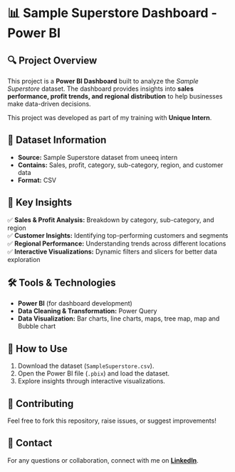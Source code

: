 # 📊 Sample Superstore Dashboard - Power BI  

## 🔍 Project Overview  
This project is a **Power BI Dashboard** built to analyze the *Sample Superstore* dataset. The dashboard provides insights into **sales performance, profit trends, and regional distribution** to help businesses make data-driven decisions.  

This project was developed as part of my training with **Unique Intern**.  

## 📂 Dataset Information  
- **Source:** Sample Superstore dataset from uneeq intern
- **Contains:** Sales, profit, category, sub-category, region, and customer data  
- **Format:** CSV  

## 🎯 Key Insights  
✅ **Sales & Profit Analysis:** Breakdown by category, sub-category, and region  
✅ **Customer Insights:** Identifying top-performing customers and segments  
✅ **Regional Performance:** Understanding trends across different locations  
✅ **Interactive Visualizations:** Dynamic filters and slicers for better data exploration  

## 🛠️ Tools & Technologies  
- **Power BI** (for dashboard development)  
- **Data Cleaning & Transformation:** Power Query  
- **Data Visualization:** Bar charts, line charts, maps, tree map, map and Bubble chart 



## 🚀 How to Use  
1. Download the dataset (`SampleSuperstore.csv`).  
2. Open the Power BI file (`.pbix`) and load the dataset.  
3. Explore insights through interactive visualizations.  

## 🤝 Contributing  
Feel free to fork this repository, raise issues, or suggest improvements!  

## 📩 Contact  
For any questions or collaboration, connect with me on **[LinkedIn](www.linkedin.com/in/mohamed-okasha-715b8a280)**.  
